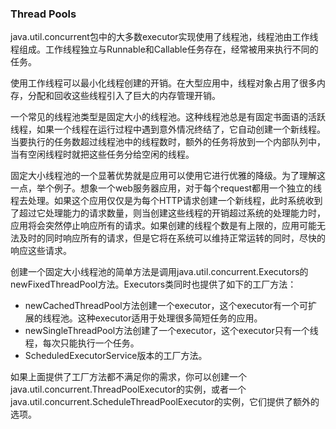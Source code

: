 ### Thread Pools

java.util.concurrent包中的大多数executor实现使用了线程池，线程池由工作线程组成。工作线程独立与Runnable和Callable任务存在，经常被用来执行不同的任务。


使用工作线程可以最小化线程创建的开销。在大型应用中，线程对象占用了很多内存，分配和回收这些线程引入了巨大的内存管理开销。


一个常见的线程池类型是固定大小的线程池。这种线程池总是有固定书面语的活跃线程，如果一个线程在运行过程中遇到意外情况终结了，它自动创建一个新线程。当要执行的任务数超过线程池中的线程数时，额外的任务将放到一个内部队列中，当有空闲线程时就把这些任务分给空闲的线程。


固定大小线程池的一个显著优势就是应用可以使用它进行优雅的降级。为了理解这一点，举个例子。想象一个web服务器应用，对于每个request都用一个独立的线程去处理。如果这个应用仅仅是为每个HTTP请求创建一个新线程，此时系统收到了超过它处理能力的请求数量，则当创建这些线程的开销超过系统的处理能力时，应用将会突然停止响应所有的请求。如果创建的线程个数是有上限的，应用可能无法及时的同时响应所有的请求，但是它将在系统可以维持正常运转的同时，尽快的响应这些请求。

创建一个固定大小线程池的简单方法是调用java.util.concurrent.Executors的newFixedThreadPool方法。Executors类同时也提供了如下的工厂方法：


* newCachedThreadPool方法创建一个executor，这个executor有一个可扩展的线程池。这种executor适用于处理很多简短任务的应用。
* newSingleThreadPool方法创建了一个executor，这个executor只有一个线程，每次只能执行一个任务。
* ScheduledExecutorService版本的工厂方法。



如果上面提供了工厂方法都不满足你的需求，你可以创建一个java.util.concurrent.ThreadPoolExecutor的实例，或者一个java.util.concurrent.ScheduleThreadPoolExecutor的实例，它们提供了额外的选项。































